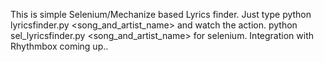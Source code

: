 This is simple Selenium/Mechanize based Lyrics finder.
Just type python lyricsfinder.py <song_and_artist_name> and watch the action.
python sel_lyricsfinder.py <song_and_artist_name> for selenium.
Integration with Rhythmbox coming up..

